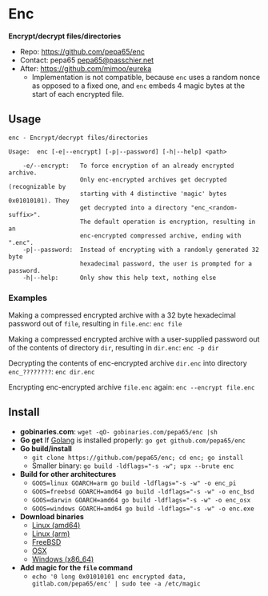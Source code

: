 # Enc
**Encrypt/decrypt files/directories**
* Repo: https://github.com/pepa65/enc
* Contact: pepa65 <pepa65@passchier.net>
* After: https://github.com/mimoo/eureka
  - Implementation is not compatible, because `enc` uses a random nonce as
opposed to a fixed one, and `enc` embeds 4 magic bytes at the start of each
encrypted file.

## Usage
```
enc - Encrypt/decrypt files/directories

Usage:  enc [-e|--encrypt] [-p|--password] [-h|--help] <path>

    -e/--encrypt:   To force encryption of an already encrypted archive.
                    Only enc-encrypted archives get decrypted (recognizable by
                    starting with 4 distinctive 'magic' bytes 0x01010101). They
                    get decrypted into a directory "enc_<random-suffix>".
                    The default operation is encryption, resulting in an
                    enc-encrypted compressed archive, ending with ".enc".
    -p|--password:  Instead of encrypting with a randomly generated 32 byte
                    hexadecimal password, the user is prompted for a password.
    -h|--help:      Only show this help text, nothing else
```

### Examples
Making a compressed encrypted archive with a 32 byte hexadecimal password out
of `file`, resulting in `file.enc`:  `enc file`

Making a compressed encrypted archive with a user-supplied password out of the
contents of directory `dir`, resulting in `dir.enc`:  `enc -p dir`

Decrypting the contents of enc-encrypted archive `dir.enc` into directory
`enc_????????`: `enc dir.enc`

Encrypting enc-encrypted archive `file.enc` again: `enc --encrypt file.enc`

## Install
* **gobinaries.com**: `wget -qO- gobinaries.com/pepa65/enc |sh`
* **Go get** If [Golang](https://golang.org/) is installed properly:
`go get github.com/pepa65/enc`
* **Go build/install**
  - `git clone https://github.com/pepa65/enc; cd enc; go install`
  - Smaller binary: `go build -ldflags="-s -w"; upx --brute enc`
* **Build for other architectures**
  - `GOOS=linux GOARCH=arm go build -ldflags="-s -w" -o enc_pi`
  - `GOOS=freebsd GOARCH=amd64 go build -ldflags="-s -w" -o enc_bsd`
  - `GOOS=darwin GOARCH=amd64 go build -ldflags="-s -w" -o enc_osx`
  - `GOOS=windows GOARCH=amd64 go build -ldflags="-s -w" -o enc.exe`
* **Download binaries**
  - [Linux (amd64)](https://github.com/pepa65/enc/raw/master/enc)
  - [Linux (arm)](https://github.com/pepa65/enc/raw/master/enc_pi)
  - [FreeBSD](https://github.com/pepa65/enc/raw/master/enc_bsd)
  - [OSX](https://github.com/pepa65/enc/raw/master/enc_osx)
  - [Windows (x86_64)](https://github.com/pepa65/enc/raw/master/enc.exe)
* **Add magic for the `file` command**
  - `echo '0 long 0x01010101 enc encrypted data, gitlab.com/pepa65/enc' |
    sudo tee -a /etc/magic`

